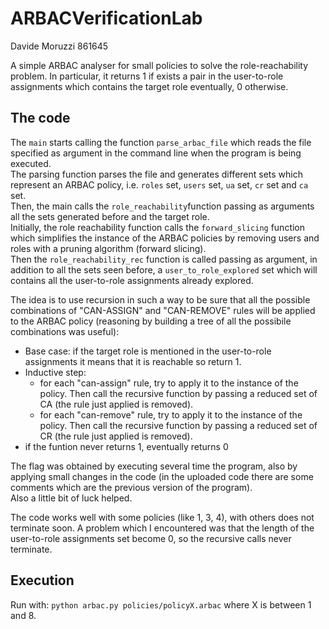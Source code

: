 # ARBACVerificationLab

Davide Moruzzi 861645

A simple ARBAC analyser for small policies to solve the role-reachability problem.
In particular, it returns 1 if exists a pair in the user-to-role assignments which contains the target role eventually, 0 otherwise.

## The code

The `main` starts calling the function `parse_arbac_file` which reads the file specified as argument in the command line when the program is being executed.  
The parsing function parses the file and generates different sets which represent an ARBAC policy, i.e. `roles` set, `users` set, `ua` set, `cr` set and `ca` set.  
Then, the main calls the `role_reachability`function passing as arguments all the sets generated before and the target role.  
Initially, the role reachability function calls the `forward_slicing` function which simplifies the instance of the ARBAC policies by removing users and roles with a pruning algorithm (forward slicing).  
Then the `role_reachability_rec` function is called passing as argument, in addition to all the sets seen before, a `user_to_role_explored` set which will contains all the user-to-role assignments already explored.

The idea is to use recursion in such a way to be sure that all the possible combinations of "CAN-ASSIGN" and "CAN-REMOVE" rules will be applied to the ARBAC policy (reasoning by building a tree of all the possibile combinations was useful):  
  - Base case: if the target role is mentioned in the user-to-role assignments it means that it is reachable so return 1. 
  - Inductive step:  
      - for each "can-assign" rule, try to apply it to the instance of the policy. Then call the recursive function by passing a reduced set of CA (the rule just applied is removed). 
       - for each "can-remove" rule, try to apply it to the instance of the policy. Then call the recursive function by passing a reduced set of CR (the rule just applied is removed). 
  - if the funtion never returns 1, eventually returns 0
  
The flag was obtained by executing several time the program, also by applying small changes in the code (in the uploaded code  there are some comments which are the previous version of the program).  
Also a little bit of luck helped.

The code works well with some policies (like 1, 3, 4), with others does not terminate soon.
A problem which I encountered was that the length of the user-to-role assignments set become 0, so the recursive calls never terminate.

## Execution
Run with: `python arbac.py policies/policyX.arbac` where X is between 1 and 8.
